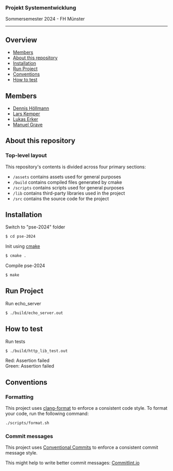 <h3>Projekt Systementwicklung</h3>
<p>Sommersemester 2024 - FH Münster</p>

---

## Overview

- [Members](https://git.fh-muenster.de/dh687982/pse-2024#members)
- [About this repository](https://git.fh-muenster.de/dh687982/pse-2024#about-this-repository)
- [Installation](https://git.fh-muenster.de/dh687982/pse-2024#installation)
- [Run Project](https://git.fh-muenster.de/dh687982/pse-2024#run-project)
- [Conventions](https://git.fh-muenster.de/dh687982/pse-2024#conventions)
- [How to test](https://git.fh-muenster.de/dh687982/pse-2024#how-to-test)

## Members

- [Dennis Höllmann](https://git.fh-muenster.de/dh687982)
- [Lars Kemper](https://git.fh-muenster.de/lk297162)
- [Lukas Erker](https://git.fh-muenster.de/le009249)
- [Manuel Grave](https://git.fh-muenster.de/mg573007)

## About this repository

### Top-level layout

This repository's contents is divided across four primary sections:

- `/assets` contains assets used for general purposes
- `/build` contains compiled files generated by cmake
- `/scripts` contains scripts used for general purposes
- `/lib` contains third-party libraries used in the project
- `/src` contains the source code for the project

## Installation

<!-- 
Clone repo to e.g. "\*\*/lib" folder

```sh
$ git clone git@github.com:fh-dualies/c_date.git
```
-->

Switch to "pse-2024" folder

```sh
$ cd pse-2024
```

Init using [cmake](https://cmake.org/)

```sh
$ cmake .
```

Compile pse-2024

```sh
$ make
```

## Run Project

Run echo_server

```sh
$ ./build/echo_server.out
```

## How to test

Run tests

```sh
$ ./build/http_lib_test.out
```

Red: Assertion failed  
Green: Assertion failed

## Conventions

### Formatting

This project uses [clang-format](https://clang.llvm.org/docs/ClangFormat.html) to enforce a consistent code style. To format your code, run the following command:

```sh
./scripts/format.sh
```

### Commit messages

This project uses [Conventional Commits](https://www.conventionalcommits.org/en/v1.0.0/) to enforce a consistent commit message style.

This might help to write better commit messages: [Commitlint.io](https://commitlint.io/)